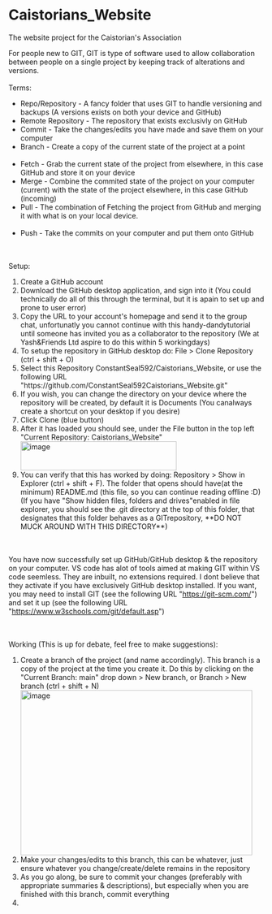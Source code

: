 # Caistorians_Website
The website project for the Caistorian's Association

For people new to GIT, GIT is type of software used to allow collaboration between people on a single project by keeping track of alterations and versions.
<br><br>
Terms:
<ul>
<li>Repo/Repository - A fancy folder that uses GIT to handle versioning and backups (A versions exists on both your device and GitHub)</li>
<li>Remote Repository - The repository that exists exclusivly on GitHub</li>
<li>Commit - Take the changes/edits you have made and save them on your computer</li>
<li>Branch - Create a copy of the current state of the project at a point</li>
<br>
<li>Fetch - Grab the current state of the project from elsewhere, in this case GitHub and store it on your device</li>
<li>Merge - Combine the commited state of the project on your computer (current) with the state of the project elsewhere, in this case GitHub (incoming)</li>
<li>Pull - The combination of Fetching the project from GitHub and merging it with what is on your local device.</li>
<br>
<li>Push - Take the commits on your computer and put them onto GitHub</li>
</ul>

<br><br>
Setup:
<ol>
<li>Create a GitHub account</li>
<li>Download the GitHub desktop application, and sign into it (You could technically do all of this through the terminal, but it is apain to set up and prone to user error)</li>
<li>Copy the URL to your account's homepage and send it to the group chat, unfortunatly you cannot continue with this handy-dandytutorial until someone has invited you as a collaborator to the repository (We at Yash&Friends Ltd aspire to do this within 5 workingdays)</li>
<li>To setup the repository in GitHub desktop do: File > Clone Repository (ctrl + shift + O)</li>
<li>Select this Repository ConstantSeal592/Caistorians_Website, or use the following URL "https://github.com/ConstantSeal592Caistorians_Website.git"</li>
<li>If you wish, you can change the directory on your device where the repository will be created, by default it is Documents (You canalways create a shortcut on your desktop if you desire)</li>
<li>Click Clone (blue button)</li>
<li>After it has loaded you should see, under the File button in the top left "Current Repository: Caistorians_Website"</li>
<img width="307" height="57" alt="image" src="https://github.com/user-attachments/assets/f32ef406-7f62-49a9-9b18-f47c6569d6dc" /><br>
<li>You can verify that this has worked by doing: Repository > Show in Explorer (ctrl + shift + F). The folder that opens should have(at the minimum) README.md (this file, so you can continue reading offline :D) (If you have "Show hidden files, folders and drives"enabled in file explorer, you should see the .git directory at the top of this folder, that designates that this folder behaves as a GITrepository, **DO NOT MUCK AROUND WITH THIS DIRECTORY**)</li>
</ol>

<br><br>
You have now successfully set up GitHub/GitHub desktop & the repository on your computer. VS code has alot of tools aimed at making GIT within VS code seemless. They are inbuilt, no extensions required. I dont believe that they activate if you have exclusively GitHub desktop installed. If you want, you may need to install GIT (see the following URL "https://git-scm.com/") and set it up (see the following URL "https://www.w3schools.com/git/default.asp")

<br><br>
Working (This is up for debate, feel free to make suggestions):
<ol>
<li>Create a branch of the project (and name accordingly). This branch is a copy of the project at the time you create it. Do this by clicking on the "Current Branch: main" drop down > New branch, or Branch > New branch (ctrl + shift + N)</li>
<img width="456" height="325" alt="image" src="https://github.com/user-attachments/assets/19981df2-7540-4aff-9281-195c7cd671e5" />
<li>Make your changes/edits to this branch, this can be whatever, just ensure whatever you change/create/delete remains in the repository</li>
<li>As you go along, be sure to commit your changes (preferably with appropriate summaries & descriptions), but especially when you are finished with this branch, commit everything</li>
<li></li>
</ol>
